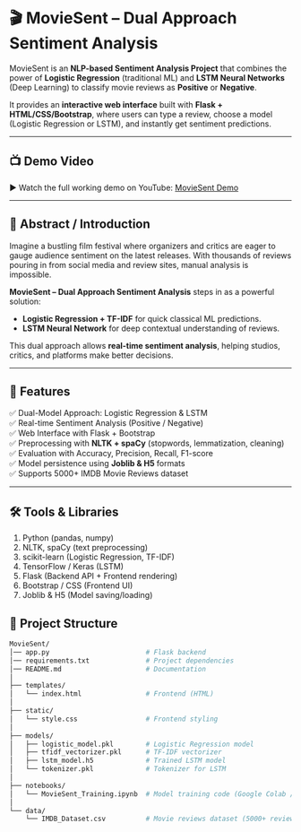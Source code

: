 # 🎬 MovieSent – Dual Approach Sentiment Analysis  

MovieSent is an **NLP-based Sentiment Analysis Project** that combines the power of **Logistic Regression** (traditional ML) and **LSTM Neural Networks** (Deep Learning) to classify movie reviews as **Positive** or **Negative**.  

It provides an **interactive web interface** built with **Flask + HTML/CSS/Bootstrap**, where users can type a review, choose a model (Logistic Regression or LSTM), and instantly get sentiment predictions.  

---

## 📺 Demo Video  
▶️ Watch the full working demo on YouTube: [MovieSent Demo](https://youtu.be/89-loMRV1iI)  

---

## 📝 Abstract / Introduction  

Imagine a bustling film festival where organizers and critics are eager to gauge audience sentiment on the latest releases. With thousands of reviews pouring in from social media and review sites, manual analysis is impossible.  

**MovieSent – Dual Approach Sentiment Analysis** steps in as a powerful solution:  
- **Logistic Regression + TF-IDF** for quick classical ML predictions.  
- **LSTM Neural Network** for deep contextual understanding of reviews.  

This dual approach allows **real-time sentiment analysis**, helping studios, critics, and platforms make better decisions.  

---

## 🚀 Features  

✅ Dual-Model Approach: Logistic Regression & LSTM  
✅ Real-time Sentiment Analysis (Positive / Negative)  
✅ Web Interface with Flask + Bootstrap  
✅ Preprocessing with **NLTK + spaCy** (stopwords, lemmatization, cleaning)  
✅ Evaluation with Accuracy, Precision, Recall, F1-score  
✅ Model persistence using **Joblib & H5** formats  
✅ Supports 5000+ IMDB Movie Reviews dataset  

---
## 🛠️ Tools & Libraries

  1. Python (pandas, numpy)
  2. NLTK, spaCy (text preprocessing)
  3. scikit-learn (Logistic Regression, TF-IDF)
  4. TensorFlow / Keras (LSTM)
  5. Flask (Backend API + Frontend rendering)
  6. Bootstrap / CSS (Frontend UI)
  7. Joblib & H5 (Model saving/loading)

     
## 📂 Project Structure  

```bash
MovieSent/
│── app.py                        # Flask backend
│── requirements.txt              # Project dependencies
│── README.md                     # Documentation
│
├── templates/
│   └── index.html                # Frontend (HTML)
│
├── static/
│   └── style.css                 # Frontend styling
│
├── models/
│   ├── logistic_model.pkl        # Logistic Regression model
│   ├── tfidf_vectorizer.pkl      # TF-IDF vectorizer
│   ├── lstm_model.h5             # Trained LSTM model
│   └── tokenizer.pkl             # Tokenizer for LSTM
│
├── notebooks/
│   └── MovieSent_Training.ipynb  # Model training code (Google Colab / Jupyter)
│
└── data/
    └── IMDB_Dataset.csv          # Movie reviews dataset (5000+ reviews)

